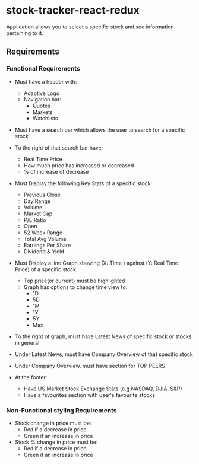# stock-tracker-react-redux
Application allows you to select a specific stock and see information pertaining to it.

## Requirements
### Functional Requirements

- Must have a header with:
  - Adaptive Logo
  - Navigation bar:
    - Quotes
    - Markets
    - Watchlists
  
- Must have a search bar which allows the user to search for a specific stock
- To the right of that search bar have:
  - Real Time Price
  - How much price has increased or decreased
  - % of increase of decrease

- Must Display the following Key Stats of a specific stock:
    - Previous Close
    - Day Range
    - Volume
    - Market Cap
    - P/E Ratio
    - Open
    - 52 Week Range
    - Total Avg Volume
    - Earnings Per Share
    - Dividend & Yield

- Must Display a line Graph showing (X: Time ) against (Y: Real Time Price) of a specific stock
  - Top price(or current) must be highlighted
  - Graph has options to change time view to:
      - 1D
      - 5D
      - 1M
      - 1Y
      - 5Y
      - Max

- To the right of graph, must have Latest News of specific stock or stocks in general
- Under Latest News, must have Company Overview of that specific stock
- Under Company Overview, must have section for TOP PEERS
- At the footer:
  - Have US Market Stock Exchange Stats (e.g NASDAQ, DJIA, S&P)
  - Have a favourites section with user's favourite stocks

### Non-Functional styling Requirements

- Stock change in price must be:
  - Red if a decrease in price
  - Green if an increase in price
- Stock % change in price must be:
  - Red if a decrease in price
  - Green if an increase in price